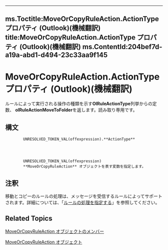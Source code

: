 

---
ms.Toctitle:MoveOrCopyRuleAction.ActionType プロパティ (Outlook)(機械翻訳)
title:MoveOrCopyRuleAction.ActionType プロパティ (Outlook)(機械翻訳)
ms.ContentId:204bef7d-a19a-abd1-d494-23c33aa9f145
---
# MoveOrCopyRuleAction.ActionType プロパティ (Outlook)(機械翻訳)




ルールによって実行される操作の種類を示す**OlRuleActionType**列挙からの定数、 **olRuleActionMoveToFolder**を返します。読み取り専用です。

## 構文

            UNRESOLVED_TOKEN_VAL(offexpression).**ActionType**




            UNRESOLVED_TOKEN_VAL(offexpression)
            **MoveOrCopyRuleAction** オブジェクトを表す変数を指定します。



## 注釈
移動とコピーのルールの処理は、メッセージを受信するルールによってサポートされます。詳細については、「[ルールの処理を指定する](c5f83c81-0e01-38aa-5ec7-3932b4443e43.md)」を参照してください。



## Related Topics

[MoveOrCopyRuleAction オブジェクトのメンバー](39b240af-e9a0-f28a-99eb-0d4487af972c.md)

[MoveOrCopyRuleAction オブジェクト](db951ad8-0d05-1696-acf4-c1da4fbdee33.md)




